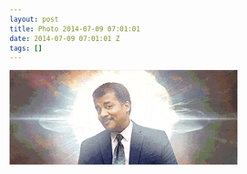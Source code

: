 ```yaml
---
layout: post
title: Photo 2014-07-09 07:01:01
date: 2014-07-09 07:01:01 Z
tags: []
---
```

![](/media/2014/07/91232753513.gif)
